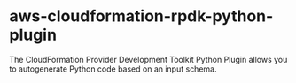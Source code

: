 # aws-cloudformation-rpdk-python-plugin
The CloudFormation Provider Development Toolkit Python Plugin allows you to autogenerate Python code based on an input schema.

